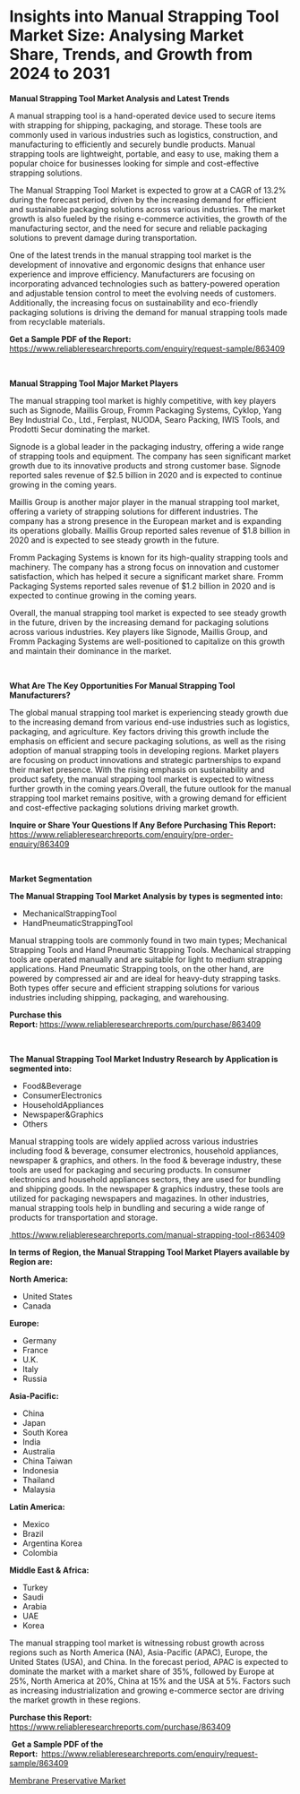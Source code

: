 <p><h1>Insights into Manual Strapping Tool Market Size: Analysing Market Share, Trends, and Growth from 2024 to 2031</h1></p><p><strong>Manual Strapping Tool Market Analysis and Latest Trends</strong></p>
<p><p>A manual strapping tool is a hand-operated device used to secure items with strapping for shipping, packaging, and storage. These tools are commonly used in various industries such as logistics, construction, and manufacturing to efficiently and securely bundle products. Manual strapping tools are lightweight, portable, and easy to use, making them a popular choice for businesses looking for simple and cost-effective strapping solutions.</p><p>The Manual Strapping Tool Market is expected to grow at a CAGR of 13.2% during the forecast period, driven by the increasing demand for efficient and sustainable packaging solutions across various industries. The market growth is also fueled by the rising e-commerce activities, the growth of the manufacturing sector, and the need for secure and reliable packaging solutions to prevent damage during transportation.</p><p>One of the latest trends in the manual strapping tool market is the development of innovative and ergonomic designs that enhance user experience and improve efficiency. Manufacturers are focusing on incorporating advanced technologies such as battery-powered operation and adjustable tension control to meet the evolving needs of customers. Additionally, the increasing focus on sustainability and eco-friendly packaging solutions is driving the demand for manual strapping tools made from recyclable materials.</p></p>
<p><strong>Get a Sample PDF of the Report:&nbsp;</strong> <a href="https://www.reliableresearchreports.com/enquiry/request-sample/863409">https://www.reliableresearchreports.com/enquiry/request-sample/863409</a></p>
<p>&nbsp;</p>
<p><strong>Manual Strapping Tool Major Market Players</strong></p>
<p><p>The manual strapping tool market is highly competitive, with key players such as Signode, Maillis Group, Fromm Packaging Systems, Cyklop, Yang Bey Industrial Co., Ltd., Ferplast, NUODA, Searo Packing, IWIS Tools, and Prodotti Secur dominating the market.</p><p>Signode is a global leader in the packaging industry, offering a wide range of strapping tools and equipment. The company has seen significant market growth due to its innovative products and strong customer base. Signode reported sales revenue of $2.5 billion in 2020 and is expected to continue growing in the coming years.</p><p>Maillis Group is another major player in the manual strapping tool market, offering a variety of strapping solutions for different industries. The company has a strong presence in the European market and is expanding its operations globally. Maillis Group reported sales revenue of $1.8 billion in 2020 and is expected to see steady growth in the future.</p><p>Fromm Packaging Systems is known for its high-quality strapping tools and machinery. The company has a strong focus on innovation and customer satisfaction, which has helped it secure a significant market share. Fromm Packaging Systems reported sales revenue of $1.2 billion in 2020 and is expected to continue growing in the coming years.</p><p>Overall, the manual strapping tool market is expected to see steady growth in the future, driven by the increasing demand for packaging solutions across various industries. Key players like Signode, Maillis Group, and Fromm Packaging Systems are well-positioned to capitalize on this growth and maintain their dominance in the market.</p></p>
<p>&nbsp;</p>
<p><strong>What Are The Key Opportunities For Manual Strapping Tool Manufacturers?</strong></p>
<p><p>The global manual strapping tool market is experiencing steady growth due to the increasing demand from various end-use industries such as logistics, packaging, and agriculture. Key factors driving this growth include the emphasis on efficient and secure packaging solutions, as well as the rising adoption of manual strapping tools in developing regions. Market players are focusing on product innovations and strategic partnerships to expand their market presence. With the rising emphasis on sustainability and product safety, the manual strapping tool market is expected to witness further growth in the coming years.Overall, the future outlook for the manual strapping tool market remains positive, with a growing demand for efficient and cost-effective packaging solutions driving market growth.</p></p>
<p><strong>Inquire or Share Your Questions If Any Before Purchasing This Report:</strong> <a href="https://www.reliableresearchreports.com/enquiry/pre-order-enquiry/863409">https://www.reliableresearchreports.com/enquiry/pre-order-enquiry/863409</a></p>
<p>&nbsp;</p>
<p><strong>Market Segmentation</strong></p>
<p><strong>The Manual Strapping Tool Market Analysis by types is segmented into:</strong></p>
<p><ul><li>MechanicalStrappingTool</li><li>HandPneumaticStrappingTool</li></ul></p>
<p><p>Manual strapping tools are commonly found in two main types; Mechanical Strapping Tools and Hand Pneumatic Strapping Tools. Mechanical strapping tools are operated manually and are suitable for light to medium strapping applications. Hand Pneumatic Strapping tools, on the other hand, are powered by compressed air and are ideal for heavy-duty strapping tasks. Both types offer secure and efficient strapping solutions for various industries including shipping, packaging, and warehousing.</p></p>
<p><strong>Purchase this Report:&nbsp;</strong><a href="https://www.reliableresearchreports.com/purchase/863409">https://www.reliableresearchreports.com/purchase/863409</a></p>
<p>&nbsp;</p>
<p><strong>The Manual Strapping Tool Market Industry Research by Application is segmented into:</strong></p>
<p><ul><li>Food&Beverage</li><li>ConsumerElectronics</li><li>HouseholdAppliances</li><li>Newspaper&Graphics</li><li>Others</li></ul></p>
<p><p>Manual strapping tools are widely applied across various industries including food & beverage, consumer electronics, household appliances, newspaper & graphics, and others. In the food & beverage industry, these tools are used for packaging and securing products. In consumer electronics and household appliances sectors, they are used for bundling and shipping goods. In the newspaper & graphics industry, these tools are utilized for packaging newspapers and magazines. In other industries, manual strapping tools help in bundling and securing a wide range of products for transportation and storage.</p></p>
<p><a href="https://www.reliableresearchreports.com/manual-strapping-tool-r863409">&nbsp;https://www.reliableresearchreports.com/manual-strapping-tool-r863409</a></p>
<p><strong>In terms of Region, the Manual Strapping Tool Market Players available by Region are:</strong></p>
<p>
    <p> <strong> North America: </strong>
        <ul>
            <li>United States</li>
            <li>Canada</li>
        </ul>
        </p> 
    <p> <strong> Europe: </strong>
        <ul>
            <li>Germany</li>
            <li>France</li>
            <li>U.K.</li>
            <li>Italy</li>
            <li>Russia</li>
        </ul>
        </p> 
    <p> <strong> Asia-Pacific: </strong>
        <ul>
            <li>China</li>
            <li>Japan</li>
            <li>South Korea</li>
            <li>India</li>
            <li>Australia</li>
            <li>China Taiwan</li>
            <li>Indonesia</li>
            <li>Thailand</li>
            <li>Malaysia</li>
        </ul>
        </p> 
    <p> <strong> Latin America: </strong>
        <ul>
            <li>Mexico</li>
            <li>Brazil</li>
            <li>Argentina Korea</li>
            <li>Colombia</li>
        </ul>
        </p> 
    <p> <strong> Middle East & Africa: </strong>
        <ul>
            <li>Turkey</li>
            <li>Saudi</li>
            <li>Arabia</li>
            <li>UAE</li>
            <li>Korea</li>
        </ul>
    </p>
    </p>
<p><p>The manual strapping tool market is witnessing robust growth across regions such as North America (NA), Asia-Pacific (APAC), Europe, the United States (USA), and China. In the forecast period, APAC is expected to dominate the market with a market share of 35%, followed by Europe at 25%, North America at 20%, China at 15% and the USA at 5%. Factors such as increasing industrialization and growing e-commerce sector are driving the market growth in these regions.</p></p>
<p><strong>Purchase this Report: </strong><a href="https://www.reliableresearchreports.com/purchase/863409">https://www.reliableresearchreports.com/purchase/863409</a></p>
<p>&nbsp;<strong>Get a Sample PDF of the Report:&nbsp;&nbsp;</strong><a href="https://www.reliableresearchreports.com/enquiry/request-sample/863409">https://www.reliableresearchreports.com/enquiry/request-sample/863409</a></p>
<p><strong></strong></p>
<p><p><a href="https://fearless-okapi-6c8.notion.site/Membrane-Preservative-Market-Size-and-Growth-Market-Segmentation-Regional-and-Country-Breakdowns--d94b0392ba4d420eb614cc8289132522">Membrane Preservative Market</a></p></p>